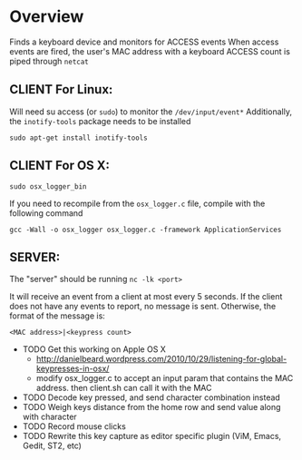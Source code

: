 Overview
=========

Finds a keyboard device and monitors for ACCESS events
When access events are fired, the user's MAC address with a keyboard ACCESS count is piped through `netcat`

CLIENT For Linux:
-----------

Will need su access (or `sudo`) to monitor the `/dev/input/event*`
Additionally, the `inotify-tools` package needs to be installed

    sudo apt-get install inotify-tools

CLIENT For OS X:
-----------

	sudo osx_logger_bin
	
If you need to recompile from the `osx_logger.c` file, compile with the following command

    gcc -Wall -o osx_logger osx_logger.c -framework ApplicationServices

SERVER:
-----------

The "server" should be running `nc -lk <port>`

It will receive an event from a client at most every 5 seconds. If the client does not have any events to report, no message is sent. Otherwise, the format of the message is:

    <MAC address>|<keypress count>

* TODO Get this working on Apple OS X 
	* http://danielbeard.wordpress.com/2010/10/29/listening-for-global-keypresses-in-osx/
	* modify osx_logger.c to accept an input param that contains the MAC address.  then client.sh can call it with the MAC
* TODO Decode key pressed, and send character combination instead
* TODO Weigh keys distance from the home row and send value along with character
* TODO Record mouse clicks
* TODO Rewrite this key capture as editor specific plugin (ViM, Emacs, Gedit, ST2, etc)
